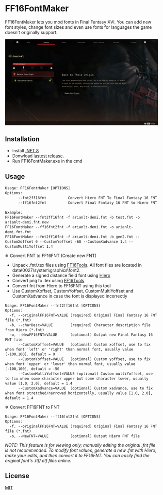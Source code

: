 
# FF16FontMaker
FF16FontMaker lets you mod fonts in Final Fantasy XVI. You can add new font styles, change font sizes and even use fonts for languages the game doesn't originally support.

<img src="sampleImg/demo.png"/>

## Installation

- Install [.NET 8](https://dotnet.microsoft.com/en-us/download/dotnet/8.0)
- Donwload [lastest release](https://github.com/eprilx/FF16FontMaker/releases).
- Run FF16FontMaker.exe in the cmd

## Usage


```
Usage: FF16FontMaker [OPTIONS]
Options:
      --fnt2ff16fnt          Convert Hiero FNT To Final Fantasy 16 FNT
      --ff16fnt2fnt          Convert Final Fantasy 16 FNT to Hiero FNT

Example:
FF16FontMaker --fnt2ff16fnt -f arianlt-demi.fnt -b test.fnt -o arianlt-demi.fnt.new
FF16FontMaker --ff16fnt2fnt -f arianlt-demi.fnt -o arianlt-demi.fnt.fnt
FF16FontMaker --fnt2ff16fnt -f arianlt-demi.fnt -b gen2.fnt --CustomXoffset 0 --CustomYoffset -68 --CustomXadvance 1.4 --CustomMultiYoffset 1.4

```

❄ Convert FNT to FF16FNT (Create new FNT)

- Unpack .fnt/.tex files using [FF16Tools](https://github.com/Nenkai/FF16Tools). All font files are located in data\0027\system\graphics\font2.
- Generate a signed distance field font using [Hiero](https://libgdx.com/wiki/graphics/2d/fonts/distance-field-fonts#generating-the-font)
- Convert png to .tex using [FF16Tools](https://github.com/Nenkai/FF16Tools)
- Convert fnt from Hiero to FF16FNT using this tool
- Use CustomXoffset, CustomYoffset, CustomMultiYoffset and CustomXadvance in case the font is displayed incorrectly

```
Usage: FF16FontMaker --fnt2ff16fnt [OPTIONS]
Options:
  -f, --originalFF16FNT=VALUE (required) Original Final Fantasy 16 FNT file (*.fnt)
  -b, --charDesc=VALUE        (required) Character description file from Hiero (*.fnt)
  -o, --NewFF16FNT=VALUE      (optional) Output new Final Fantasy 16 FNT file
      --CustomXoffset=VALUE   (optional) Custom xoffset, use to fix when font 'left' or 'right' than normal font, usually value [-100,100], default = 0
      --CustomYoffset=VALUE   (optional) Custom yoffset, use to fix when font 'upper' or 'lower' than normal font, usually value [-100,100], default = -50
      --CustomMultiYoffset=VALUE (optional) Custom multiYoffset, use to fix when some character upper but some character lower, usually value [1.0, 2.0], default = 1.4
      --CustomXadvance=VALUE  (optional) Custom xadvance, use to fix when font stretched/narrowed horizontally, usually value [1.0, 2.0], default = 1.4
```


❄ Convert FF16FNT to FNT
```
Usage: FF16FontMaker --ff16fnt2fnt [OPTIONS]
Options:
  -f, --originalFF16FNT=VALUE (required) Original Final Fantasy 16 FNT file (*.fnt)
  -o, --NewFNT=VALUE          (optional) Output Hiero FNT file
```

*NOTE: This feature is for viewing only; manually editing the original .fnt file is not recommended. To modify font values, generate a new .fnt with Hiero, make your edits, and then convert it to FF16FNT. You can easily find the original font's .ttf/.otf files online.*

## License
[MIT](LICENSE)